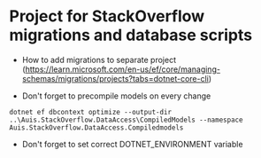 ﻿# Project for StackOverflow migrations and database scripts

- How to add migrations to separate project (https://learn.microsoft.com/en-us/ef/core/managing-schemas/migrations/projects?tabs=dotnet-core-cli)

- Don't forget to precompile models on every change
``` shell
dotnet ef dbcontext optimize --output-dir ..\Auis.StackOverflow.DataAccess\CompiledModels --namespace Auis.StackOverflow.DataAccess.Compiledmodels
```

- Don't forget to set correct DOTNET_ENVIRONMENT variable